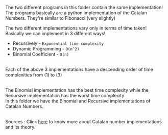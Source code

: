 The two different programs in this folder contain the same implementation!
The programs basically are a python implementation of the Catalan Numbers.
They're similar to Fibonacci (very slightly)

The two different implementations vary only in terms of time taken!<br>
Basically we can implement in 3 different ways!<br>

* Recursively - `Exponential time complexity`<br>
* Dynamic Programming - `O(n^2)`<br>
* Binomial Coefficient - `O(n)` <br><br>

Each of the above 3 implementations have a descending order of time complexities from (1) to (3) <br><br>

The Binomial implementation has the best time complexity while the Recursive implementation has the worst time complexity<br>
In this folder we have the Binomial and Recursive implementations of Catalan Numbers.<br><br>

Sources : Click [here](https://www.geeksforgeeks.org/program-nth-catalan-number/) to know more about Catalan number implementations and its theory.
